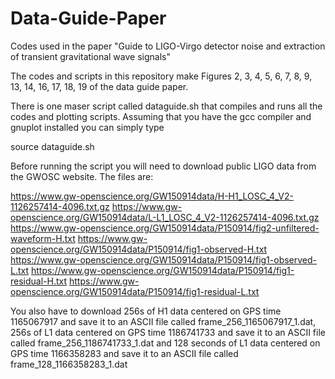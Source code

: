 # Data-Guide-Paper
Codes used in the paper "Guide to  LIGO-Virgo detector noise and extraction of transient gravitational wave signals"

The codes and scripts in this repository make Figures 2, 3, 4, 5, 6, 7, 8, 9, 13, 14, 16, 17, 18, 19 of the data guide paper.

There is one maser script called dataguide.sh that compiles and runs all the codes and plotting scripts. Assuming that you have the gcc compiler and gnuplot installed you can simply type

source dataguide.sh

Before running the script you will need to download public LIGO data from the GWOSC website. The files are:

https://www.gw-openscience.org/GW150914data/H-H1_LOSC_4_V2-1126257414-4096.txt.gz
https://www.gw-openscience.org/GW150914data/L-L1_LOSC_4_V2-1126257414-4096.txt.gz
https://www.gw-openscience.org/GW150914data/P150914/fig2-unfiltered-waveform-H.txt
https://www.gw-openscience.org/GW150914data/P150914/fig1-observed-H.txt
https://www.gw-openscience.org/GW150914data/P150914/fig1-observed-L.txt
https://www.gw-openscience.org/GW150914data/P150914/fig1-residual-H.txt
https://www.gw-openscience.org/GW150914data/P150914/fig1-residual-L.txt

You also have to download 256s of H1 data centered on GPS time 1165067917 and save it to an ASCII file called frame_256_1165067917_1.dat, 256s of L1 data centered on GPS time 1186741733 and save it to an ASCII file called frame_256_1186741733_1.dat and 128 seconds of L1 data centered on GPS time 1166358283 and save it to an ASCII file called frame_128_1166358283_1.dat
